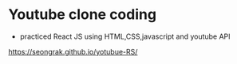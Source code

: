 # Youtube clone coding

- practiced React JS using HTML,CSS,javascript and youtube API

https://seongrak.github.io/yotubue-RS/
